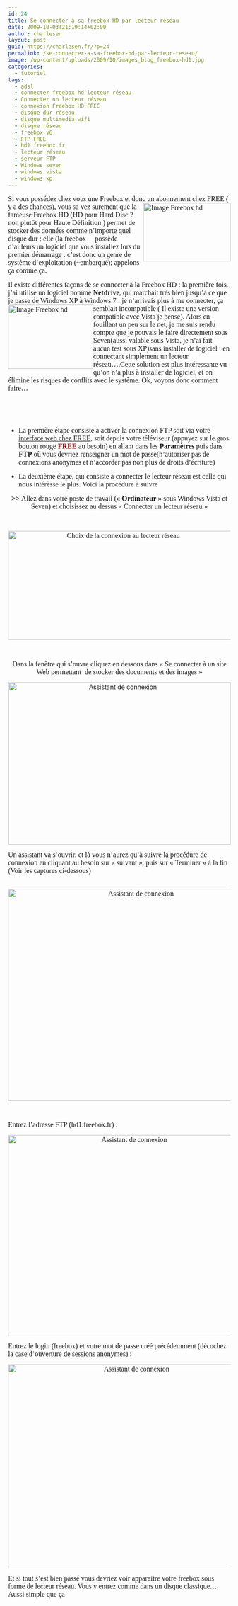 ```yaml
---
id: 24
title: Se connecter à sa freebox HD par lecteur réseau
date: 2009-10-03T21:19:14+02:00
author: charlesen
layout: post
guid: https://charlesen.fr/?p=24
permalink: /se-connecter-a-sa-freebox-hd-par-lecteur-reseau/
image: /wp-content/uploads/2009/10/images_blog_freebox-hd1.jpg
categories:
  - tutoriel
tags:
  - adsl
  - connecter freebox hd lecteur réseau
  - Connecter un lecteur réseau
  - connexion Freebox HD FREE
  - disque dur réseau
  - disque multimedia wifi
  - disque réseau
  - freebox v6
  - FTP FREE
  - hd1.freebox.fr
  - lecteur réseau
  - serveur FTP
  - Windows seven
  - windows vista
  - windows xp
---
```

<span style="font-family: book antiqua,palatino;"><span style="font-size: 12pt;">Si vous possédez chez vous une Freebox et donc un abonnement chez FREE ( y a des chances), vous sa</span></span><span style="font-family: book antiqua,palatino;"><span style="font-size: 12pt;"><img loading="lazy" class=" alignright size-full wp-image-16" src="https://charlesen.fr/wp-content/uploads/2009/10/images_blog_freebox-hd1.jpg" alt="Image Freebox hd" title="Image Freebox hd" style="float: right;" border="0" height="132" width="198" srcset="https://charlesen.fr/wp-content/uploads/2009/10/images_blog_freebox-hd1.jpg 900w, https://charlesen.fr/wp-content/uploads/2009/10/images_blog_freebox-hd1-300x200.jpg 300w, https://charlesen.fr/wp-content/uploads/2009/10/images_blog_freebox-hd1-768x512.jpg 768w, https://charlesen.fr/wp-content/uploads/2009/10/images_blog_freebox-hd1-700x467.jpg 700w" sizes="(max-width: 198px) 100vw, 198px" /></span></span><span style="font-family: book antiqua,palatino;"><span style="font-size: 12pt;"> vez surement que la fameuse Freebox HD (HD pour Hard Disc ? non plutôt pour Haute Définition <img loading="lazy" class=" size-full wp-image-17" src="https://charlesen.fr/wp-content/uploads/2009/10/plugins_editors_tinymce_jscripts_tiny_mce_plugins_emotions_img_smiley-smile.gif" alt="Sourire" title="Sourire" border="0" width="0" height="0" />) permet de stocker des données comme n&rsquo;importe quel disque dur ; elle (la freebox 🙂 possède d&rsquo;ailleurs un logiciel que vous installez lors du premier démarrage : c&rsquo;est donc un genre de système d&rsquo;exploitation (~embarqué); appelons ça comme ça.</span></span>

<span style="font-family: book antiqua,palatino;"><span style="font-size: 12pt;">Il existe différentes façons de se connecter à la Freebox HD ; la première fois, j&rsquo;ai utilisé un logiciel nommé <strong>Netdrive</strong>, qui marchait très bien jusqu&rsquo;à ce que je passe de Windows XP à Windows 7 : je n&rsquo;arrivais plus à me connecter, ça <img loading="lazy" class=" alignleft size-full wp-image-18" src="https://charlesen.fr/wp-content/uploads/2009/10/images_blog_freebox-hd2.jpg" alt="Image Freebox hd" title="Image Freebox hd" style="float: left;" border="0" height="145" width="193" srcset="https://charlesen.fr/wp-content/uploads/2009/10/images_blog_freebox-hd2.jpg 450w, https://charlesen.fr/wp-content/uploads/2009/10/images_blog_freebox-hd2-300x225.jpg 300w" sizes="(max-width: 193px) 100vw, 193px" />semblait incompatible ( Il existe une version compatible avec Vista je pense). Alors en fouillant un peu sur le net, je me suis rendu compte que je pouvais le faire directement sous Seven(aussi valable sous Vista, je n&rsquo;ai fait aucun test sous XP)sans installer de logiciel : en connectant simplement un lecteur réseau&#8230;.Cette solution est plus intéressante vu qu&rsquo;on n&rsquo;a plus à installer de logiciel, et on élimine les risques de conflits avec le système. Ok, </span></span><span style="font-family: book antiqua,palatino;"><span style="font-size: 12pt;">voyons donc comment faire&#8230;</span></span>

<span style="font-family: book antiqua,palatino;"><span style="font-size: 12pt;"> </span></span>

<span style="font-family: book antiqua,palatino;"><span style="font-size: 12pt;"> <!--more--></span></span> 

<span style="font-family: book antiqua,palatino;"><span style="font-size: 12pt;">&nbsp;</span></span>

 

  * <span style="font-family: book antiqua,palatino;"><span style="font-size: 12pt;">La première étape consiste à activer la connexion FTP soit via votre <a target="_blank" title="Connexion au portail Free (Lien externe)" href="https://subscribe.free.fr/login/">interface web chez FREE</a>, soit depuis votre téléviseur (appuyez sur le gros bouton rouge <strong><span style="color: #800000;">FREE</span></strong> au besoin) en allant dans les <strong>Paramètres</strong> puis dans <strong>FTP</strong> où vous devriez renseigner un mot de passe(n&rsquo;autoriser pas de connexions anonymes et n&rsquo;accorder pas non plus de droits d&rsquo;écriture)</span></span>





  * <span style="font-family: book antiqua,palatino;"><span style="font-size: 12pt;">La deuxième étape, qui consiste à connecter le lecteur réseau est celle qui nous intérèsse le plus. Voici la procédure à suivre</span></span>

<p style="text-align: center;">
  <span style="font-family: book antiqua,palatino;"><span style="font-size: 12pt;"><strong> >> </strong>Allez dans votre poste de travail (<strong>« Ordinateur »</strong> sous Windows Vista et Seven) et choisissez au dessus « Connecter un lecteur réseau »</span></span>
</p>

<span style="font-family: book antiqua,palatino;"><span style="font-size: 12pt;"><br /></span></span>

<p style="text-align: center;">
  <span style="font-family: book antiqua,palatino;"><span style="font-size: 12pt;"><img loading="lazy" class=" size-full wp-image-19" src="https://charlesen.fr/wp-content/uploads/2009/10/images_blog_fbox.png" alt="Choix de la connexion au lecteur réseau" title="Choix de la connexion au lecteur réseau" border="0" width="506" height="246" srcset="https://charlesen.fr/wp-content/uploads/2009/10/images_blog_fbox.png 506w, https://charlesen.fr/wp-content/uploads/2009/10/images_blog_fbox-300x146.png 300w" sizes="(max-width: 506px) 100vw, 506px" /></span></span>
</p>

<span style="font-family: book antiqua,palatino;"><span style="font-size: 12pt;"><br /></span></span>

<p style="text-align: center;">
  <span style="font-family: book antiqua,palatino;"><span style="font-size: 12pt;">Dans la fenêtre qui s&rsquo;ouvre cliquez en dessous dans « Se connecter à un site Web permettant&nbsp; de stocker des documents et des images »</span></span>
</p>

<p style="text-align: center;">
  <img loading="lazy" class=" size-full wp-image-20" src="https://charlesen.fr/wp-content/uploads/2009/10/images_blog_fbox1.png" alt="Assistant de connexion" title="Assistant de connexion" border="0" height="367" width="503" srcset="https://charlesen.fr/wp-content/uploads/2009/10/images_blog_fbox1.png 630w, https://charlesen.fr/wp-content/uploads/2009/10/images_blog_fbox1-300x220.png 300w" sizes="(max-width: 503px) 100vw, 503px" />
</p>

<span style="font-family: book antiqua,palatino;"><span style="font-size: 12pt;">Un assistant va s&rsquo;ouvrir, et là vous n&rsquo;aurez qu&rsquo;à suivre la procédure de connexion en cliquant au besoin sur « suivant », puis sur « Terminer » à la fin (Voir les captures ci-dessous)</span></span>

<p style="text-align: center;">
  <span style="font-family: book antiqua,palatino;"><span style="font-size: 12pt;"><br /><img loading="lazy" class=" size-full wp-image-21" src="https://charlesen.fr/wp-content/uploads/2009/10/images_blog_fbox2.png" alt="Assistant de connexion" title="Assistant de connexion" border="0" height="479" width="586" srcset="https://charlesen.fr/wp-content/uploads/2009/10/images_blog_fbox2.png 608w, https://charlesen.fr/wp-content/uploads/2009/10/images_blog_fbox2-300x245.png 300w" sizes="(max-width: 586px) 100vw, 586px" /></span></span>
</p>

 

<span style="font-family: book antiqua,palatino;"><span style="font-size: 12pt;">Entrez l&rsquo;adresse FTP (hd1.freebox.fr) :</span></span>

<p style="text-align: center;">
  <span style="font-family: book antiqua,palatino;"><span style="font-size: 12pt;"><img loading="lazy" class=" size-full wp-image-22" src="https://charlesen.fr/wp-content/uploads/2009/10/images_blog_fbox3.png" alt="Assistant de connexion" title="Assistant de connexion" border="0" height="454" width="555" srcset="https://charlesen.fr/wp-content/uploads/2009/10/images_blog_fbox3.png 606w, https://charlesen.fr/wp-content/uploads/2009/10/images_blog_fbox3-300x246.png 300w" sizes="(max-width: 555px) 100vw, 555px" /><br /></span></span>
</p>

<span style="font-family: book antiqua,palatino;"><span style="font-size: 12pt;">Entrez le login (freebox) et votre mot de passe créé précédemment (décochez la case d&rsquo;ouverture de sessions anonymes) :</span></span>

<p style="text-align: center;">
  <span style="font-family: book antiqua,palatino;"><span style="font-size: 12pt;"><img loading="lazy" class=" size-full wp-image-23" src="https://charlesen.fr/wp-content/uploads/2009/10/images_blog_fbox4.png" alt="Assistant de connexion" title="Assistant de connexion" border="0" height="461" width="566" srcset="https://charlesen.fr/wp-content/uploads/2009/10/images_blog_fbox4.png 608w, https://charlesen.fr/wp-content/uploads/2009/10/images_blog_fbox4-300x245.png 300w" sizes="(max-width: 566px) 100vw, 566px" /><br /></span></span>
</p>

<span style="font-family: book antiqua,palatino;"><span style="font-size: 12pt;">Et si tout s&rsquo;est bien passé vous devriez voir apparaitre votre freebox sous forme de lecteur réseau. Vous y entrez comme dans un disque classique&#8230;Aussi simple que ça 🙂</span></span>

<span style="font-family: book antiqua,palatino;"><span style="font-size: 12pt;"><br /></span></span>

<span style="font-family: book antiqua,palatino;"><span style="font-size: 12pt;"><br /></span></span>

<span style="font-family: book antiqua,palatino;"><span style="font-size: 12pt;"><br /></span></span>

<span style="font-family: book antiqua,palatino;"><span style="font-size: 12pt;"><br /></span></span>

<span style="font-family: book antiqua,palatino;"><span style="font-size: 12pt;"><br /></span></span>